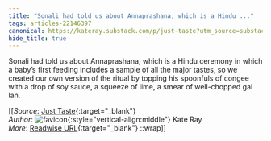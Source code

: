```yaml
---
title: "Sonali had told us about Annaprashana, which is a Hindu ..."
tags: articles-22146397
canonical: https://kateray.substack.com/p/just-taste?utm_source=substack&utm_medium=email
hide_title: true
---
```


Sonali had told us about Annaprashana, which is a Hindu ceremony in which a baby’s first feeding includes a sample of all the major tastes, so we created our own version of the ritual by topping his spoonfuls of congee with a drop of soy sauce, a squeeze of lime, a smear of well-chopped gai lan.


[[_Source_: [Just Taste](https://kateray.substack.com/p/just-taste?utm_source=substack&utm_medium=email){:target="_blank"}<br>
_Author_: ![favicon](https://s2.googleusercontent.com/s2/favicons?domain=kateray.substack.com){:style="vertical-align:middle"} Kate Ray<br>
_More_: [Readwise URL](https://readwise.io/open/436639300){:target="_blank"}
::wrap]]